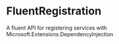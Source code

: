 # FluentRegistration
A fluent API for registering services with Microsoft.Extensions.DependencyInjection
